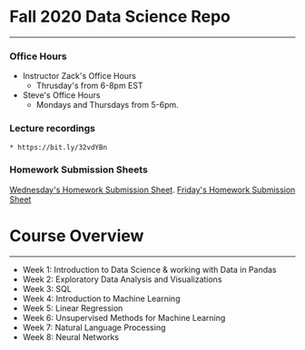 # Fall 2020 Data Science Repo
---

### Office Hours
* Instructor Zack's Office Hours
	* Thrusday's from 6-8pm EST
* Steve's Office Hours
	* Mondays and Thursdays from 5-6pm.

### Lecture recordings
	* https://bit.ly/32vdYBn


### Homework Submission Sheets
[Wednesday's Homework Submission Sheet](https://docs.google.com/spreadsheets/d/19mFx4h5Fa1XIIO0Hoodo8AQAnuPxUhFIptNJRAxn_hs/edit?usp=sharing).
[Friday's Homework Submission Sheet](https://docs.google.com/spreadsheets/d/1K6N3USZtQcBtFgnNo0kRRn1CaGi2HHENZYZxw4xNTkI/edit?usp=sharing)


# Course Overview
---
* Week 1: Introduction to Data Science & working with Data in Pandas
* Week 2: Exploratory Data Analysis and Visualizations
* Week 3: SQL
* Week 4: Introduction to Machine Learning
* Week 5: Linear Regression
* Week 6: Unsupervised Methods for Machine Learning
* Week 7: Natural Language Processing
* Week 8: Neural Networks





